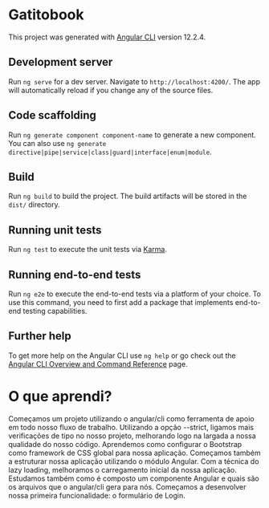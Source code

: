 # Gatitobook

This project was generated with [Angular CLI](https://github.com/angular/angular-cli) version 12.2.4.

## Development server

Run `ng serve` for a dev server. Navigate to `http://localhost:4200/`. The app will automatically reload if you change any of the source files.

## Code scaffolding

Run `ng generate component component-name` to generate a new component. You can also use `ng generate directive|pipe|service|class|guard|interface|enum|module`.

## Build

Run `ng build` to build the project. The build artifacts will be stored in the `dist/` directory.

## Running unit tests

Run `ng test` to execute the unit tests via [Karma](https://karma-runner.github.io).

## Running end-to-end tests

Run `ng e2e` to execute the end-to-end tests via a platform of your choice. To use this command, you need to first add a package that implements end-to-end testing capabilities.

## Further help

To get more help on the Angular CLI use `ng help` or go check out the [Angular CLI Overview and Command Reference](https://angular.io/cli) page.

# O que aprendi?

Começamos um projeto utilizando o angular/cli como ferramenta de apoio em todo nosso fluxo de trabalho. Utilizando a opção --strict, ligamos mais verificações de tipo no nosso projeto, melhorando logo na largada a nossa qualidade do nosso código.
Aprendemos como configurar o Bootstrap como framework de CSS global para nossa aplicação.
Começamos também a estruturar nossa aplicação utilizando o módulo Angular. Com a técnica do lazy loading, melhoramos o carregamento inicial da nossa aplicação.
Estudamos também como é composto um componente Angular e quais são os arquivos que o angular/cli gera para nós.
Começamos a desenvolver nossa primeira funcionalidade: o formulário de Login.
